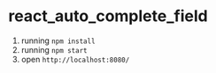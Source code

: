 # react_auto_complete_field

1. running ```npm install```
2. running ```npm start```
3. open ```http://localhost:8080/```
